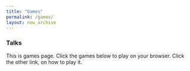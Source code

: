 ```yaml
---
title: "Games"
permalink: /games/
layout: new_archive
---
```


### Talks

This is games page. Click the games below to play on your browser. Click the other link, on how to play it.


